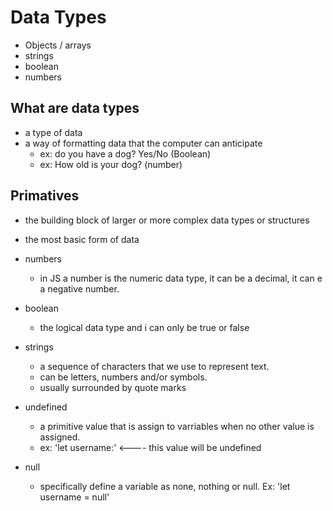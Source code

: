 # Data Types

- Objects / arrays
- strings
- boolean
- numbers

## What are data types

- a type of data
- a way of formatting data that the computer can anticipate
  - ex: do you have a dog? Yes/No (Boolean)
  - ex: How old is your dog? (number)


## Primatives

- the building block of larger or more complex data types or structures
- the most basic form of data

- numbers
  - in JS a number is the numeric data type, it can be a decimal, it can e a negative number.

- boolean
  - the logical data type and i can only be true or false

- strings
  - a sequence of characters that we use to represent text.
  - can be letters, numbers and/or symbols.
  - usually surrounded by quote marks

- undefined 
  - a primitive value that is assign to varriables when no other value is assigned.
  - ex: 'let username:' <---- this value will be undefined

- null
  - specifically define a variable as none, nothing or null. Ex: 'let username = null'
  